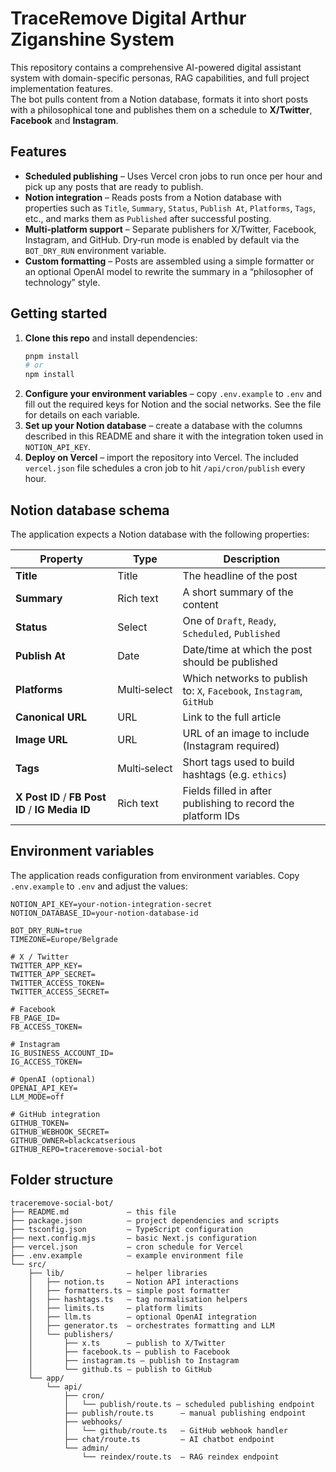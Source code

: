 # TraceRemove Digital Arthur Ziganshine System

This repository contains a comprehensive AI-powered digital assistant system with domain-specific personas, RAG capabilities, and full project implementation features.  
The bot pulls content from a Notion database, formats it into short posts with a philosophical tone and publishes them on a schedule to **X/Twitter**, **Facebook** and **Instagram**.  

## Features

* **Scheduled publishing** – Uses Vercel cron jobs to run once per hour and pick up any posts that are ready to publish.
* **Notion integration** – Reads posts from a Notion database with properties such as `Title`, `Summary`, `Status`, `Publish At`, `Platforms`, `Tags`, etc., and marks them as `Published` after successful posting.
* **Multi‑platform support** – Separate publishers for X/Twitter, Facebook, Instagram, and GitHub.  Dry‑run mode is enabled by default via the `BOT_DRY_RUN` environment variable.
* **Custom formatting** – Posts are assembled using a simple formatter or an optional OpenAI model to rewrite the summary in a “philosopher of technology” style.

## Getting started

1. **Clone this repo** and install dependencies:
   ```bash
   pnpm install
   # or
   npm install
   ```
2. **Configure your environment variables** – copy `.env.example` to `.env` and fill out the required keys for Notion and the social networks.  See the file for details on each variable.
3. **Set up your Notion database** – create a database with the columns described in this README and share it with the integration token used in `NOTION_API_KEY`.
4. **Deploy on Vercel** – import the repository into Vercel.  The included `vercel.json` file schedules a cron job to hit `/api/cron/publish` every hour.

## Notion database schema

The application expects a Notion database with the following properties:

| Property        | Type          | Description                                           |
|-----------------|---------------|-------------------------------------------------------|
| **Title**       | Title         | The headline of the post                              |
| **Summary**     | Rich text     | A short summary of the content                        |
| **Status**      | Select        | One of `Draft`, `Ready`, `Scheduled`, `Published`     |
| **Publish At**  | Date          | Date/time at which the post should be published       |
| **Platforms**   | Multi‑select  | Which networks to publish to: `X`, `Facebook`, `Instagram`, `GitHub` |
| **Canonical URL** | URL         | Link to the full article                              |
| **Image URL**   | URL           | URL of an image to include (Instagram required)        |
| **Tags**        | Multi‑select  | Short tags used to build hashtags (e.g. `ethics`)      |
| **X Post ID** / **FB Post ID** / **IG Media ID** | Rich text | Fields filled in after publishing to record the platform IDs |

## Environment variables

The application reads configuration from environment variables.  Copy `.env.example` to `.env` and adjust the values:

```env
NOTION_API_KEY=your-notion-integration-secret
NOTION_DATABASE_ID=your-notion-database-id

BOT_DRY_RUN=true
TIMEZONE=Europe/Belgrade

# X / Twitter
TWITTER_APP_KEY=
TWITTER_APP_SECRET=
TWITTER_ACCESS_TOKEN=
TWITTER_ACCESS_SECRET=

# Facebook
FB_PAGE_ID=
FB_ACCESS_TOKEN=

# Instagram
IG_BUSINESS_ACCOUNT_ID=
IG_ACCESS_TOKEN=

# OpenAI (optional)
OPENAI_API_KEY=
LLM_MODE=off

# GitHub integration
GITHUB_TOKEN=
GITHUB_WEBHOOK_SECRET=
GITHUB_OWNER=blackcatserious
GITHUB_REPO=traceremove-social-bot
```

## Folder structure

```
traceremove-social-bot/
├── README.md             – this file
├── package.json          – project dependencies and scripts
├── tsconfig.json         – TypeScript configuration
├── next.config.mjs       – basic Next.js configuration
├── vercel.json           – cron schedule for Vercel
├── .env.example          – example environment file
└── src/
    ├── lib/              – helper libraries
    │   ├── notion.ts     – Notion API interactions
    │   ├── formatters.ts – simple post formatter
    │   ├── hashtags.ts   – tag normalisation helpers
    │   ├── limits.ts     – platform limits
    │   ├── llm.ts        – optional OpenAI integration
    │   ├── generator.ts  – orchestrates formatting and LLM
    │   └── publishers/
    │       ├── x.ts      – publish to X/Twitter
    │       ├── facebook.ts – publish to Facebook
    │       ├── instagram.ts – publish to Instagram
    │       └── github.ts – publish to GitHub
    └── app/
        └── api/
            ├── cron/
            │   └── publish/route.ts – scheduled publishing endpoint
            ├── publish/route.ts      – manual publishing endpoint
            ├── webhooks/
            │   └── github/route.ts   – GitHub webhook handler
            ├── chat/route.ts         – AI chatbot endpoint
            └── admin/
                └── reindex/route.ts  – RAG reindex endpoint
```

